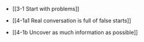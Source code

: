 - [[3-1 Start with problems]]

- [[4-1a1 Real conversation is full of false starts]]
- [[4-1b Uncover as much information as possible]]
